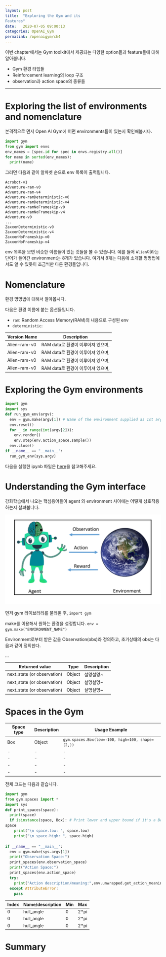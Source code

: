 ```yaml
---
layout: post
title:  "Exploring the Gym and its
Features"
date:   2020-07-05 09:00:13
categories: OpenAI_Gym
permalink: /openaigym/ch4
---
```

이번 chapter에서는 Gym toolkit에서 제공되는 다양한 option들과 feature들에 대해 알아봅니다.
* Gym 환경 타입들
* Reinforcement learning의 loop 구조
* observation과 action space의 종류들
<!--more-->
---

# Exploring the list of environments and nomenclature
본격적으로 먼저 Open AI Gym에 어떤 environments들이 있는지 확인해봅시다.

```python
import gym
from gym import envs
env_names = [spec.id for spec in envs.registry.all()]
for name in sorted(env_names):
  print(name)
```

그러면 다음과 같이 알파벳 순으로 env 목록이 출력됩니다.
```
Acrobot-v1
Adventure-ram-v0
Adventure-ram-v4
Adventure-ramDeterministic-v0
Adventure-ramDeterministic-v4
Adventure-ramNoFrameskip-v0
Adventure-ramNoFrameskip-v4
Adventure-v0
...
ZaxxonDeterministic-v0
ZaxxonDeterministic-v4
ZaxxonNoFrameskip-v0
ZaxxonNoFrameskip-v4
```

env 목록을 보면 비슷한 이름들이 있는 것들을 볼 수 있습니다. 예를 들어 `Alien`이라는 단어가 들어간 environment는 8개가 있습니다. 여기서 8개는 다음에 소개할 명명법에서도 알 수 있듯이 조금씩만 다른 환경들입니다.

# Nomenclature
환경 명명법에 대해서 알아봅시다.

다음은 환경 이름에 붙는 옵션들입니다.

* `ram`: Random Access Memory(RAM)의 내용으로 구성된 env
* `deterministic`:


|Version Name|Description|
|-|-|
|Alien-ram-v0|RAM data로 환경이 이루어져 있으며, |
|Alien-ram-v0|RAM data로 환경이 이루어져 있으며, |
|Alien-ram-v0|RAM data로 환경이 이루어져 있으며, |
|Alien-ram-v0|RAM data로 환경이 이루어져 있으며, |


# Exploring the Gym environments


```python
import gym
import sys
def run_gym_env(argv):
  env = gym.make(argv[1]) # Name of the environment supplied as 1st argument
  env.reset()
  for _ in range(int(argv[2])):
    env.render()
    env.step(env.action_space.sample())
  env.close()
if __name__ == "__main__":
  run_gym_env(sys.argv)
```

다음을 실행한 ipynb 파일은 [here]()을 참고해주세요.



# Understanding the Gym interface

강화학습에서 나오는 핵심용어들이 agent 와 environment 사이에는 어떻게 상호작용 하는지 살펴봅니다.

![image](../assets/gym_ch4/image2.png)

먼저 gym 라이브러리를 불러온 후, `import gym`

make를 이용해서 원하는 환경을 설정합니다.
`env = gym.make("ENVIRONMENT_NAME")`

Environment로부터 받은 값을 Observation(obs)라 정의하고, 초기상태의 obs는 다음과 같이 정의한다.



...

|Returned value|Type|Description|
|-|-|-|
|next_state (or observation)|Object|설명설명~|
|next_state (or observation)|Object|설명설명~|
|next_state (or observation)|Object|설명설명~|

# Spaces in the Gym

|Space type|Description|Usage Example|
|-|-|-|
|Box|Object|`gym.spaces.Box(low=-100, high=100, shape=(2,))`|
|-|-|-|
|-|-|-|
|-|-|-|
|-|-|-|

전체 코드는 다음과 같습니다.

```python
import gym
from gym.spaces import *
import sys
def print_spaces(space):
  print(space)
  if isinstance(space, Box): # Print lower and upper bound if it's a Box
space
    print("\n space.low: ", space.low)
    print("\n space.high: ", space.high)

if __name__ == "__main__":
  env = gym.make(sys.argv[1])
  print("Observation Space:")
  print_spaces(env.observation_space)
  print("Action Space:")
  print_spaces(env.action_space)
  try:
    print("Action description/meaning:",env.unwrapped.get_action_meanings())
  except AttributeError:
    pass
```

|Index|Name/description|Min|Max|
|-|-|-|-|
|0|hull_angle|0|2*pi|
|0|hull_angle|0|2*pi|
|0|hull_angle|0|2*pi|

# Summary
